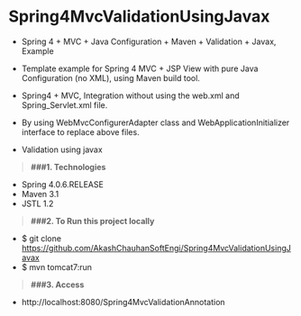 # Spring4MvcValidationUsingJavax
* Spring 4 + MVC + Java Configuration + Maven + Validation + Javax, Example

* Template example for Spring 4 MVC + JSP View with pure Java Configuration (no XML), using Maven build tool.
* Spring4 + MVC, Integration without using the web.xml and Spring_Servlet.xml file. 
* By using WebMvcConfigurerAdapter class and WebApplicationInitializer interface to replace above files.
* Validation using javax

> **###1. Technologies**
* Spring 4.0.6.RELEASE
* Maven 3.1
* JSTL 1.2

> **###2. To Run this project locally**
* $ git clone https://github.com/AkashChauhanSoftEngi/Spring4MvcValidationUsingJavax
* $ mvn tomcat7:run

> **###3.  Access** 
* http://localhost:8080/Spring4MvcValidationAnnotation

